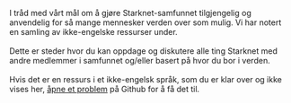 I tråd med vårt mål om å gjøre Starknet-samfunnet tilgjengelig og anvendelig for så mange mennesker verden over som mulig. Vi har notert en samling av ikke-engelske ressurser under.\
\
Dette er steder hvor du kan oppdage og diskutere alle ting Starknet med andre medlemmer i samfunnet og/eller basert på hvor du bor i verden. \
\
Hvis det er en ressurs i et ikke-engelsk språk, som du er klar over og ikke vises her, [åpne et problem](https://github.com/starknet-io/starknet-website/issues) på Github for å få det til.